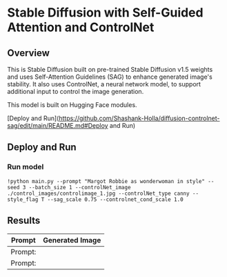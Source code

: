 # Stable Diffusion with Self-Guided Attention and ControlNet

## Overview

This is Stable Diffusion built on pre-trained Stable Diffusion v1.5 weights and uses Self-Attention Guidelines (SAG) to enhance generated image's stability. It also uses ControlNet, a neural network model, to support additional input to control the image generation.

This model is built on Hugging Face modules.

[Deploy and Run](https://github.com/Shashank-Holla/diffusion-controlnet-sag/edit/main/README.md#Deploy and Run)
## Deploy and Run

### Run model

```
!python main.py --prompt "Margot Robbie as wonderwoman in style" --seed 3 --batch_size 1 --controlNet_image ./control_images/controlimage_1.jpg --controlNet_type canny --style_flag T --sag_scale 0.75 --controlnet_cond_scale 1.0
```

## Results

| Prompt   | Generated Image |
|----------|-----------------|
| Prompt:  |                 |
| Prompt:  |                 |
